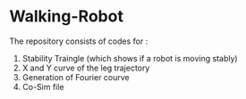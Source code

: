 # Walking-Robot
The repository consists of codes for :
1) Stability Traingle (which shows if a robot is moving stably)
2) X and Y curve of the leg trajectory
3) Generation of Fourier courve
4) Co-Sim file
